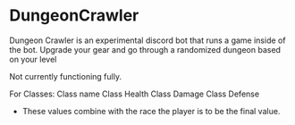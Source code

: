 # DungeonCrawler

Dungeon Crawler is an experimental discord bot that runs a game inside of the bot. Upgrade your gear and go through a randomized dungeon based on your level

Not currently functioning fully.

For Classes:
Class name
Class Health
Class Damage
Class Defense
- These values combine with the race the player is to be the final value.
